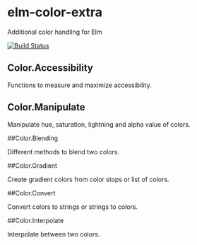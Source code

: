 # elm-color-extra
Additional color handling for Elm

[![Build Status](https://travis-ci.org/eskimoblood/elm-color-extra.svg?branch=master)](https://travis-ci.org/eskimoblood/elm-color-extra)

## Color.Accessibility

Functions to measure and maximize accessibility.

## Color.Manipulate

Manipulate hue, saturation, lightning and alpha value of colors.

##Color.Blending

Different methods to blend two colors.

##Color.Gradient

Create gradient colors from color stops or list of colors.

##Color.Convert

Convert colors to strings or strings to colors.

##Color.Interpolate

Interpolate between two colors.
